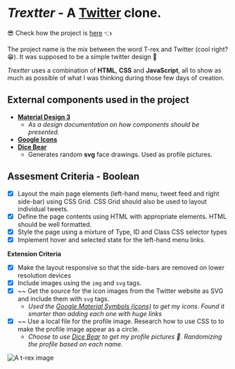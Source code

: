 # _Trextter_ - A [Twitter](twitter.com) clone.

😎 Check how the project is [here](https://lucianosimoni.github.io/html-twitter-challenge/) 👈

The project name is the mix between the word T-rex and Twitter (cool right? 😁).
It was supposed to be a simple twitter design 🙂

_Trextter_ uses a combination of **HTML**, **CSS** and **JavaScript**, all to show as much as possible of what I was thinking during those few days of creation.

## External components used in the project

- [**Material Design 3**](https://m3.material.io/)
  - _As a design documentation on how components should be presented._
- [**Google Icons**](https://fonts.google.com/icons)
- [**Dice Bear**](https://avatars.dicebear.com/)
  - Generates random **svg** face drawings. Used as profile pictures.

## Assesment Criteria - Boolean

- [x] Layout the main page elements (left-hand menu, tweet feed and right side-bar) using CSS Grid. CSS Grid should also be used to layout individual tweets.
- [x] Define the page contents using HTML with appropriate elements. HTML should be well formatted.
- [x] Style the page using a mixture of Type, ID and Class CSS selector types
- [x] Implement hover and selected state for the left-hand menu links.

**Extension Criteria**

- [x] Make the layout responsive so that the side-bars are removed on lower resolution devices
- [x] Include images using the `img` and `svg` tags.
- [x] ~~ Get the source for the icon images from the Twitter website as SVG and include them with `svg` tags.
  - _Used the [Google Material Symbols (icons)](https://fonts.google.com/icons) to get my icons. Found it smarter than adding each one with huge links_
- [x] ~~ Use a local file for the profile image. Research how to use CSS to to make the profile image appear as a circle.
  - _Choose to use [Dice Bear](https://avatars.dicebear.com/) to get my profile pictures 🙂. Randomizing the profile based on each name._

![A t-rex image](https://emojipedia-us.s3.dualstack.us-west-1.amazonaws.com/thumbs/160/microsoft/310/t-rex_1f996.png)
